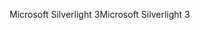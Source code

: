 <span data-ttu-id="b965a-101">Microsoft Silverlight 3</span><span class="sxs-lookup"><span data-stu-id="b965a-101">Microsoft Silverlight 3</span></span>